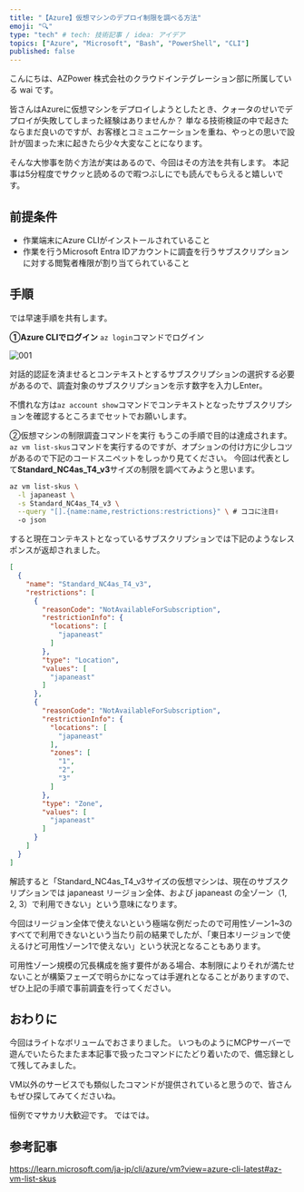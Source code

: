 ```yaml
---
title: "【Azure】仮想マシンのデプロイ制限を調べる方法"
emoji: "🔍"
type: "tech" # tech: 技術記事 / idea: アイデア
topics: ["Azure", "Microsoft", "Bash", "PowerShell", "CLI"]
published: false
---
```


こんにちは、AZPower 株式会社のクラウドインテグレーション部に所属している wai です。

皆さんはAzureに仮想マシンをデプロイしようとしたとき、クォータのせいでデプロイが失敗してしまった経験はありませんか？
単なる技術検証の中で起きたならまだ良いのですが、お客様とコミュニケーションを重ね、やっとの思いで設計が固まった末に起きたら少々大変なことになります。

そんな大惨事を防ぐ方法が実はあるので、今回はその方法を共有します。
本記事は5分程度でサクッと読めるので暇つぶしにでも読んでもらえると嬉しいです。

## 前提条件

- 作業端末にAzure CLIがインストールされていること
- 作業を行うMicrosoft Entra IDアカウントに調査を行うサブスクリプションに対する閲覧者権限が割り当てられていること

## 手順

では早速手順を共有します。

**①Azure CLIでログイン**
```az login```コマンドでログイン

![001](/images/query-vm-restrictions/001.png)

対話的認証を済ませるとコンテキストとするサブスクリプションの選択する必要があるので、調査対象のサブスクリプションを示す数字を入力しEnter。

不慣れな方は```az account show```コマンドでコンテキストとなったサブスクリプションを確認するところまでセットでお願いします。

②仮想マシンの制限調査コマンドを実行
もうこの手順で目的は達成されます。```az vm list-skus```コマンドを実行するのですが、オプションの付け方に少しコツがあるので下記のコードスニペットをしっかり見てください。
今回は代表として**Standard_NC4as_T4_v3**サイズの制限を調べてみようと思います。

```bash
az vm list-skus \
  -l japaneast \
  -s Standard_NC4as_T4_v3 \
  --query "[].{name:name,restrictions:restrictions}" \ # ココに注目✌
  -o json
```

すると現在コンテキストとなっているサブスクリプションでは下記のようなレスポンスが返却されました。

```json
[
  {
    "name": "Standard_NC4as_T4_v3",
    "restrictions": [
      {
        "reasonCode": "NotAvailableForSubscription",
        "restrictionInfo": {
          "locations": [
            "japaneast"
          ]
        },
        "type": "Location",
        "values": [
          "japaneast"
        ]
      },
      {
        "reasonCode": "NotAvailableForSubscription",
        "restrictionInfo": {
          "locations": [
            "japaneast"
          ],
          "zones": [
            "1",
            "2",
            "3"
          ]
        },
        "type": "Zone",
        "values": [
          "japaneast"
        ]
      }
    ]
  }
]
```

解読すると「Standard_NC4as_T4_v3サイズの仮想マシンは、現在のサブスクリプションでは japaneast リージョン全体、および japaneast の全ゾーン（1, 2, 3）で利用できない」という意味になります。

今回はリージョン全体で使えないという極端な例だったので可用性ゾーン1~3のすべてで利用できないという当たり前の結果でしたが、「東日本リージョンで使えるけど可用性ゾーン1で使えない」という状況となることもあります。

可用性ゾーン規模の冗長構成を施す要件がある場合、本制限によりそれが満たせないことが構築フェーズで明らかになっては手遅れとなることがありますので、ぜひ上記の手順で事前調査を行ってください。

## おわりに

今回はライトなボリュームでおさまりました。
いつものようにMCPサーバーで遊んでいたらたまたま本記事で扱ったコマンドにたどり着いたので、備忘録として残してみました。

VM以外のサービスでも類似したコマンドが提供されていると思うので、皆さんもぜひ探してみてくださいね。

恒例でマサカリ大歓迎です。
ではでは。

## 参考記事

<https://learn.microsoft.com/ja-jp/cli/azure/vm?view=azure-cli-latest#az-vm-list-skus>
